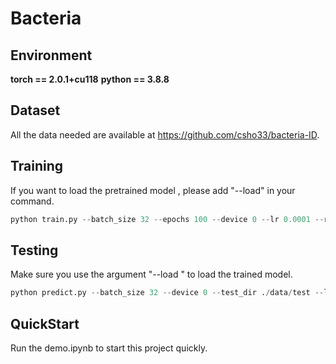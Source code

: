 # Bacteria

## Environment

**torch == 2.0.1+cu118**
**python == 3.8.8**



## Dataset

All the data needed are available at  https://github.com/csho33/bacteria-ID.



## Training

If you want to load the pretrained model , please add "--load" in your command.

```python
python train.py --batch_size 32 --epochs 100 --device 0 --lr 0.0001 --ratio 0.9 --train_dir ./data/train --load
```



## Testing

Make sure you use the argument "--load " to load the trained model.

```python
python predict.py --batch_size 32 --device 0 --test_dir ./data/test --load 
```



## QuickStart

Run the demo.ipynb to start this project quickly.
